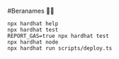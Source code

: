 #Beranames 🐻🪪

```shell
npx hardhat help
npx hardhat test
REPORT_GAS=true npx hardhat test
npx hardhat node
npx hardhat run scripts/deploy.ts
```
